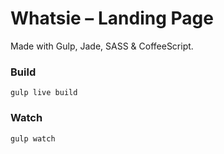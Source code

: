 # Whatsie – Landing Page

Made with Gulp, Jade, SASS & CoffeeScript.

### Build

```
gulp live build
```

### Watch

```
gulp watch
```

